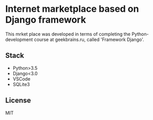 # Internet marketplace based on Django framework

This mrket place was developed in terms of completing the Python-development course at geekbrains.ru, called 'Framework Django'.

## Stack

* Python>3.5
* Django<3.0
* VSCode
* SQLite3

## License

MIT
